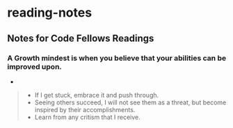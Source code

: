# reading-notes
## **Notes for Code Fellows Readings**
### A Growth mindest is when you believe that your abilities can be improved upon.
-
> * If I get stuck, embrace it and push through.
> * Seeing others succeed, I will not see them as a threat, but become inspired by their accomplishments.
> * Learn from any critism that I receive. 
